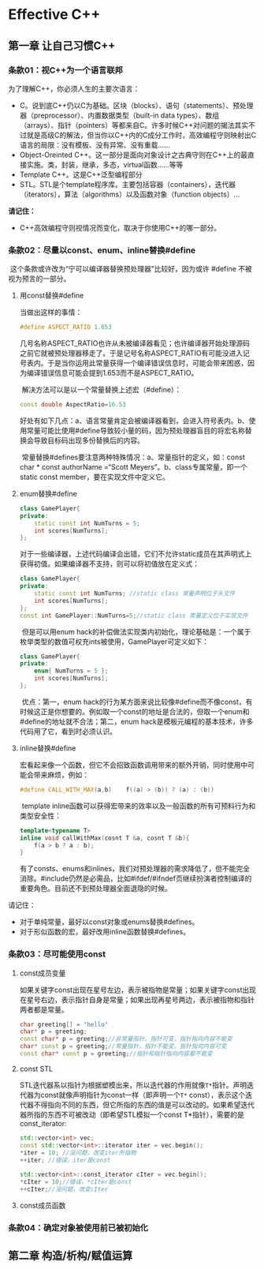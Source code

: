 # Effective C++

## 第一章 让自己习惯C++

### 条款01：视C++为一个语言联邦

为了理解C++，你必须人生的主要次语言：

- C。说到底C++仍以C为基础。区块（blocks）、语句（statements）、预处理器（preprocessor）、内置数据类型（built-in data types）、数组（arrays）、指针（pointers）等都来自C。许多时候C++对问题的揭法其实不过就是高级C的解法，但当你以C++内的C成分工作时，高效编程守则映射出C语言的局限：没有模板、没有异常、没有重载……
- Object-Oreinted C++。这一部分是面向对象设计之古典守则在C++上的最直接实施。类，封装，继承，多态，virtual函数......等等
- Template C++。这是C++泛型编程部分
- STL。STL是个template程序库。主要包括容器（containers），迭代器（iterators），算法（algorithms）以及函数对象（function objects）... 

**请记住：**

- C++高效编程守则视情况而变化，取决于你使用C++的哪一部分。

### 条款02：尽量以const、enum、inline替换#define

​	这个条款或许改为“宁可以编译器替换预处理器”比较好，因为或许 #define 不被视为预言的一部分。

1. 用const替换#define

   当做出这样的事情：

   ```c++
   #define ASPECT_RATIO 1.653
   ```

   ​	几号名称ASPECT_RATIO也许从未被编译器看见；也许编译器开始处理源码之前它就被预处理器移走了。于是记号名称ASPECT_RATIO有可能没进入记号表内。于是当你运用此常量获得一个编译错误信息时，可能会带来困惑，因为编译错误信息可能会提到1.653而不是ASPECT_RATIO。

   ​	解决方法可以是以一个常量替换上述宏（#define）：

   ```c++
   const double AspectRatio=16.53
   ```

   ​	好处有如下几点：a、语言常量肯定会被编译器看到，会进入符号表内。b、使用常量可能比使用#define导致较小量的码，因为预处理器盲目的将宏名称替换会导致目标码出现多份替换后的内容。 

   ​	常量替换#defines要注意两种特殊情况：a、常量指针的定义，如：const char * const authorName =“Scott Meyers”。b、class专属常量，即一个static const member，要在实现文件中定义它。 

2. enum替换#define

   ```c++
   class GamePlayer{  
   private:  
       static const int NumTurns = 5;  
       int scores[NumTurns];  
   };  
   ```

   ​	对于一些编译器，上述代码编译会出错，它们不允许static成员在其声明式上获得初值。如果编译器不支持，则可以将初值放在定义式：

   ```c++
   class GamePlayer{  
   private:  
       static const int NumTurns; //static class 常量声明位于头文件
       int scores[NumTurns];  
   };  
   const int GamePlayer::NumTurns=5;//static class 常量定义位于实现文件
   ```

   ​	但是可以用enum hack的补偿做法实现类内初始化，理论基础是：一个属于枚举类型的数值可权充ints被使用，GamePlayer可定义如下： 

   ```c++
   class GamePlayer{  
   private:  
       enum{ NumTurns = 5 };  
       int scores[NumTurns];  
   };  
   ```

   ​	优点：第一，enum hack的行为某方面来说比较像#define而不像const，有时候这正是你想要的。例如取一个const的地址是合法的，但取一个enum和#define的地址就不合法；第二，enum hack是模板元编程的基本技术，许多代码用了它，看到时必须认识。

3. inline替换#define

   ​	宏看起来像一个函数，但它不会招致函数调用带来的额外开销，同时使用中可能会带来麻烦，例如：

   ```c++
   #define CALL_WITH_MAX(a,b)    f((a) > (b)) ? (a) : (b))  
   ```

   ​	template inline函数可以获得宏带来的效率以及一般函数的所有可预料行为和类型安全性：

   ```c++
   template<typename T>  
   inline void callWithMax(cosnt T &a, cosnt T &b){  
       f(a > b ? a : b);  
   }  
   ```

   ​	有了consts、enums和inlines，我们对预处理器的需求降低了，但不能完全消除。#include仍然是必需品，比如#ifdef/#ifndef页继续扮演者控制编译的重要角色。目前还不到预处理器全面退隐的时候。

请记住：

- 对于单纯常量，最好以const对象或enums替换#defines。
- 对于形似函数的宏，最好改用inline函数替换#defines。

### 条款03：尽可能使用const

1. const成员变量

   ​	如果关键字const出现在星号左边，表示被指物是常量；如果关键字const出现在星号右边，表示指针自身是常量；如果出现再星号两边，表示被指物和指针两者都是常量。 

   ```c++
   char greeting[] = "hello"  
   char* p = greeting;   
   const char* p = greeting;//非常量指针，指针可变，指针指向内容不能变  
   char* const p = greeting;//常量指针，指针不能变，指针指向内容可变  
   const char* const p = greeting;//指针和指针指向内容都不能变  
   ```

2. const STL

   ​	STL迭代器系以指针为根据塑模出来，所以迭代器的作用就像`T*`指针。声明迭代器为const就像声明指针为const一样（即声明一个`T*` const），表示这个迭代器不得指向不同的东西，但它所指的东西的值是可以改动的。如果希望迭代器所指的东西不可被改动（即希望STL模拟一个const T*指针），需要的是const_iterator:

   ```c++
   std::vector<int> vec;  
   const std::vector<int>::iterator iter = vec.begin();  
   *iter = 10; //没问题，改变iter所指物  
   ++iter; //错误，iter是const  
     
   std::vector<int>::const_iterator cIter = vec.begin();  
   *cIter = 10;//错误，*cIter是const  
   ++cIter;//没问题，改变cIter 
   ```

3. const成员函数

   

### 条款04：确定对象被使用前已被初始化

## 第二章 构造/析构/赋值运算

 

